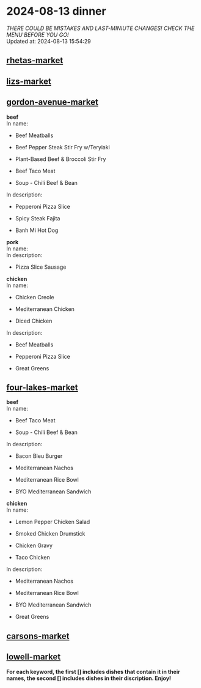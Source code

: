 # 2024-08-13 dinner  
*THERE COULD BE MISTAKES AND LAST-MINIUTE CHANGES! CHECK THE MENU BEFORE YOU GO!*  
Updated at: 2024-08-13 15:54:29  
## [rhetas-market](https://wisc-housingdining.nutrislice.com/menu/rhetas-market/dinner/2024-08-13)  
## [lizs-market](https://wisc-housingdining.nutrislice.com/menu/lizs-market/dinner/2024-08-13)  
## [gordon-avenue-market](https://wisc-housingdining.nutrislice.com/menu/gordon-avenue-market/dinner/2024-08-13)  
**beef**  
In name:   
 - Beef Meatballs  
  
 - Beef Pepper Steak Stir Fry w/Teryiaki  
  
 - Plant-Based Beef & Broccoli Stir Fry  
  
 - Beef Taco Meat  
  
 - Soup -  Chili Beef & Bean  
  
In description:   
 - Pepperoni Pizza Slice  
  
 - Spicy Steak Fajita  
  
 - Banh Mi Hot Dog  
  
**pork**  
In name:   
In description:   
 - Pizza Slice Sausage  
  
**chicken**  
In name:   
 - Chicken Creole  
  
 - Mediterranean Chicken  
  
 - Diced Chicken  
  
In description:   
 - Beef Meatballs  
  
 - Pepperoni Pizza Slice  
  
 - Great Greens  
  
## [four-lakes-market](https://wisc-housingdining.nutrislice.com/menu/four-lakes-market/dinner/2024-08-13)  
**beef**  
In name:   
 - Beef Taco Meat  
  
 - Soup -  Chili Beef & Bean  
  
In description:   
 - Bacon Bleu Burger  
  
 - Mediterranean Nachos  
  
 - Mediterranean Rice Bowl  
  
 - BYO Mediterranean Sandwich  
  
**chicken**  
In name:   
 - Lemon Pepper Chicken Salad  
  
 - Smoked Chicken Drumstick  
  
 - Chicken Gravy  
  
 - Taco Chicken  
  
In description:   
 - Mediterranean Nachos  
  
 - Mediterranean Rice Bowl  
  
 - BYO Mediterranean Sandwich  
  
 - Great Greens  
  
## [carsons-market](https://wisc-housingdining.nutrislice.com/menu/carsons-market/dinner/2024-08-13)  
## [lowell-market](https://wisc-housingdining.nutrislice.com/menu/lowell-market/dinner/2024-08-13)  
  
**For each keyword, the first [] includes dishes that contain it in their names, the second [] includes dishes in their discription. Enjoy!**  

